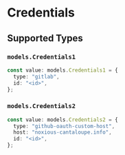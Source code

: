 # Credentials


## Supported Types

### `models.Credentials1`

```typescript
const value: models.Credentials1 = {
  type: "gitlab",
  id: "<id>",
};
```

### `models.Credentials2`

```typescript
const value: models.Credentials2 = {
  type: "github-oauth-custom-host",
  host: "noxious-cantaloupe.info",
  id: "<id>",
};
```

